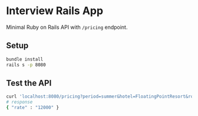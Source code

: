 # Interview Rails App

Minimal Ruby on Rails API with `/pricing` endpoint.

## Setup

```bash
bundle install
rails s -p 8080
```

## Test the API

```bash
curl 'localhost:8080/pricing?period=summer&hotel=FloatingPointResort&room=SingletonRoom'
# response
{ "rate" : "12000" }
```

